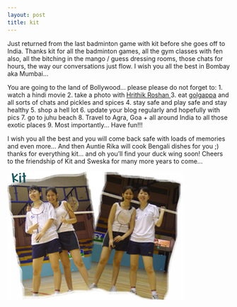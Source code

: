 ```yaml
---
layout: post
title: kit
---
```


Just returned from the last badminton game with kit before she goes off to India. Thanks kit for all the badminton games, all the gym classes with fen also, all the bitching in the mango / guess dressing rooms, those chats for hours, the way our conversations just flow. I wish you all the best in Bombay aka Mumbai...

You are going to the land of Bollywood... please please do not forget to: 1. watch a hindi movie 2. take a photo with [Hrithik Roshan ](http://www.hrithikrules.com/)3. eat [golgappa](http://www.bawarchi.com/cookbook/fried3.html) and all sorts of chats and pickles and spices 4. stay safe and play safe and stay healthy 5. shop a hell lot 6. update your blog regularly and hopefully with pics 7. go to juhu beach 8. Travel to Agra, Goa + all around India to all those exotic places 9. Most importantly... Have fun!!!

I wish you all the best and you will come back safe with loads of memories and even more... And then Auntie Rika will cook Bengali dishes for you ;) thanks for everything kit... and oh you’ll find your duck wing soon! Cheers to the friendship of Kit and Sweska for many more years to come...

![](/img/kitmin.jpg)
